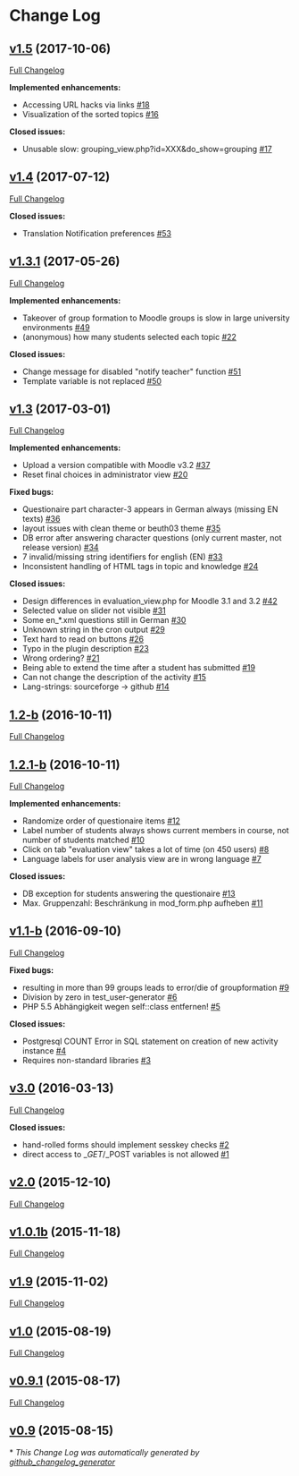 # Change Log

## [v1.5](https://github.com/moodlepeers/moodle-mod_groupformation/tree/v1.5) (2017-10-06)
[Full Changelog](https://github.com/moodlepeers/moodle-mod_groupformation/compare/v1.4...v1.5)

**Implemented enhancements:**

- Accessing URL hacks via links [\#18](https://github.com/moodlepeers/moodle-mod_groupformation/issues/18)
- Visualization of the sorted topics [\#16](https://github.com/moodlepeers/moodle-mod_groupformation/issues/16)

**Closed issues:**

- Unusable slow: grouping\_view.php?id=XXX&do\_show=grouping  [\#17](https://github.com/moodlepeers/moodle-mod_groupformation/issues/17)

## [v1.4](https://github.com/moodlepeers/moodle-mod_groupformation/tree/v1.4) (2017-07-12)
[Full Changelog](https://github.com/moodlepeers/moodle-mod_groupformation/compare/v1.3.1...v1.4)

**Closed issues:**

- Translation Notification preferences [\#53](https://github.com/moodlepeers/moodle-mod_groupformation/issues/53)

## [v1.3.1](https://github.com/moodlepeers/moodle-mod_groupformation/tree/v1.3.1) (2017-05-26)
[Full Changelog](https://github.com/moodlepeers/moodle-mod_groupformation/compare/v1.3...v1.3.1)

**Implemented enhancements:**

- Takeover of group formation to Moodle groups is slow in large university environments [\#49](https://github.com/moodlepeers/moodle-mod_groupformation/issues/49)
- \(anonymous\) how many students selected each topic [\#22](https://github.com/moodlepeers/moodle-mod_groupformation/issues/22)

**Closed issues:**

- Change message for disabled "notify teacher" function  [\#51](https://github.com/moodlepeers/moodle-mod_groupformation/issues/51)
- Template variable is not replaced [\#50](https://github.com/moodlepeers/moodle-mod_groupformation/issues/50)

## [v1.3](https://github.com/moodlepeers/moodle-mod_groupformation/tree/v1.3) (2017-03-01)
[Full Changelog](https://github.com/moodlepeers/moodle-mod_groupformation/compare/1.2-b...v1.3)

**Implemented enhancements:**

- Upload a version compatible with Moodle v3.2 [\#37](https://github.com/moodlepeers/moodle-mod_groupformation/issues/37)
- Reset final choices in administrator view [\#20](https://github.com/moodlepeers/moodle-mod_groupformation/issues/20)

**Fixed bugs:**

- Questionaire part character-3 appears in German always \(missing EN texts\) [\#36](https://github.com/moodlepeers/moodle-mod_groupformation/issues/36)
- layout issues with clean theme or beuth03 theme [\#35](https://github.com/moodlepeers/moodle-mod_groupformation/issues/35)
- DB error after answering character questions \(only current master, not release version\) [\#34](https://github.com/moodlepeers/moodle-mod_groupformation/issues/34)
- 7 invalid/missing string identifiers for english \(EN\) [\#33](https://github.com/moodlepeers/moodle-mod_groupformation/issues/33)
- Inconsistent handling of HTML tags in topic and knowledge [\#24](https://github.com/moodlepeers/moodle-mod_groupformation/issues/24)

**Closed issues:**

- Design differences in evaluation\_view.php for Moodle 3.1 and 3.2 [\#42](https://github.com/moodlepeers/moodle-mod_groupformation/issues/42)
- Selected value on slider not visible [\#31](https://github.com/moodlepeers/moodle-mod_groupformation/issues/31)
- Some en\_\*.xml questions still in German [\#30](https://github.com/moodlepeers/moodle-mod_groupformation/issues/30)
- Unknown string in the cron output [\#29](https://github.com/moodlepeers/moodle-mod_groupformation/issues/29)
- Text hard to read on buttons [\#26](https://github.com/moodlepeers/moodle-mod_groupformation/issues/26)
- Typo in the plugin description  [\#23](https://github.com/moodlepeers/moodle-mod_groupformation/issues/23)
- Wrong ordering? [\#21](https://github.com/moodlepeers/moodle-mod_groupformation/issues/21)
- Being able to extend the time after a student has submitted [\#19](https://github.com/moodlepeers/moodle-mod_groupformation/issues/19)
- Can not change the description of the activity [\#15](https://github.com/moodlepeers/moodle-mod_groupformation/issues/15)
- Lang-strings: sourceforge -\> github [\#14](https://github.com/moodlepeers/moodle-mod_groupformation/issues/14)

## [1.2-b](https://github.com/moodlepeers/moodle-mod_groupformation/tree/1.2-b) (2016-10-11)
[Full Changelog](https://github.com/moodlepeers/moodle-mod_groupformation/compare/1.2.1-b...1.2-b)

## [1.2.1-b](https://github.com/moodlepeers/moodle-mod_groupformation/tree/1.2.1-b) (2016-10-11)
[Full Changelog](https://github.com/moodlepeers/moodle-mod_groupformation/compare/v1.1-b...1.2.1-b)

**Implemented enhancements:**

- Randomize order of questionaire items [\#12](https://github.com/moodlepeers/moodle-mod_groupformation/issues/12)
- Label number of students always shows current members in course, not number of students matched [\#10](https://github.com/moodlepeers/moodle-mod_groupformation/issues/10)
- Click on tab "evaluation view" takes a lot of time \(on 450 users\) [\#8](https://github.com/moodlepeers/moodle-mod_groupformation/issues/8)
- Language labels for user analysis view are in wrong language [\#7](https://github.com/moodlepeers/moodle-mod_groupformation/issues/7)

**Closed issues:**

- DB exception for students answering the questionaire  [\#13](https://github.com/moodlepeers/moodle-mod_groupformation/issues/13)
- Max. Gruppenzahl: Beschränkung in mod\_form.php aufheben [\#11](https://github.com/moodlepeers/moodle-mod_groupformation/issues/11)

## [v1.1-b](https://github.com/moodlepeers/moodle-mod_groupformation/tree/v1.1-b) (2016-09-10)
[Full Changelog](https://github.com/moodlepeers/moodle-mod_groupformation/compare/v3.0...v1.1-b)

**Fixed bugs:**

- resulting in more than 99 groups leads to error/die of groupformation [\#9](https://github.com/moodlepeers/moodle-mod_groupformation/issues/9)
- Division by zero in test\_user-generator [\#6](https://github.com/moodlepeers/moodle-mod_groupformation/issues/6)
- PHP 5.5 Abhängigkeit wegen self::class entfernen! [\#5](https://github.com/moodlepeers/moodle-mod_groupformation/issues/5)

**Closed issues:**

- Postgresql COUNT Error in SQL statement on creation of new activity instance [\#4](https://github.com/moodlepeers/moodle-mod_groupformation/issues/4)
- Requires non-standard libraries [\#3](https://github.com/moodlepeers/moodle-mod_groupformation/issues/3)

## [v3.0](https://github.com/moodlepeers/moodle-mod_groupformation/tree/v3.0) (2016-03-13)
[Full Changelog](https://github.com/moodlepeers/moodle-mod_groupformation/compare/v2.0...v3.0)

**Closed issues:**

- hand-rolled forms should implement sesskey checks [\#2](https://github.com/moodlepeers/moodle-mod_groupformation/issues/2)
- direct access to $\_GET/$\_POST variables is not allowed [\#1](https://github.com/moodlepeers/moodle-mod_groupformation/issues/1)

## [v2.0](https://github.com/moodlepeers/moodle-mod_groupformation/tree/v2.0) (2015-12-10)
[Full Changelog](https://github.com/moodlepeers/moodle-mod_groupformation/compare/v1.0.1b...v2.0)

## [v1.0.1b](https://github.com/moodlepeers/moodle-mod_groupformation/tree/v1.0.1b) (2015-11-18)
[Full Changelog](https://github.com/moodlepeers/moodle-mod_groupformation/compare/v1.9...v1.0.1b)

## [v1.9](https://github.com/moodlepeers/moodle-mod_groupformation/tree/v1.9) (2015-11-02)
[Full Changelog](https://github.com/moodlepeers/moodle-mod_groupformation/compare/v1.0...v1.9)

## [v1.0](https://github.com/moodlepeers/moodle-mod_groupformation/tree/v1.0) (2015-08-19)
[Full Changelog](https://github.com/moodlepeers/moodle-mod_groupformation/compare/v0.9.1...v1.0)

## [v0.9.1](https://github.com/moodlepeers/moodle-mod_groupformation/tree/v0.9.1) (2015-08-17)
[Full Changelog](https://github.com/moodlepeers/moodle-mod_groupformation/compare/v0.9...v0.9.1)

## [v0.9](https://github.com/moodlepeers/moodle-mod_groupformation/tree/v0.9) (2015-08-15)


\* *This Change Log was automatically generated by [github_changelog_generator](https://github.com/skywinder/Github-Changelog-Generator)*